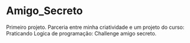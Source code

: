 # Amigo_Secreto
Primeiro projeto. Parceria entre minha criatividade e um projeto do curso: Praticando Logica de programação: Challenge amigo secreto.
